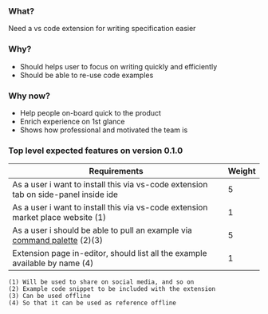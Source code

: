 ### What?

Need a vs code extension for writing specification easier

### Why?

- Should helps user to focus on writing quickly and efficiently
- Should be able to re-use code examples

### Why now?

- Help people on-board quick to the product
- Enrich experience on 1st glance
- Shows how professional and motivated the team is

### Top level expected features on version 0.1.0

| Requirements | Weight |
| --- | --- |
| As a user i want to install this via vs-code extension tab on side-panel inside ide | 5 |
| As a user i want to install this via vs-code extension market place website (1) | 1 |
| As a user i should be able to pull an example via [command palette](https://code.visualstudio.com/docs/getstarted/userinterface#_command-palette) (2)(3) | 5 |
| Extension page in-editor, should list all the example available by name (4) | 1 |

```
(1) Will be used to share on social media, and so on
(2) Example code snippet to be included with the extension
(3) Can be used offline
(4) So that it can be used as reference offline
```
